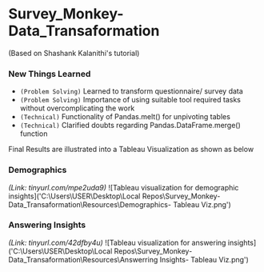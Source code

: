 # Survey_Monkey-Data_Transaformation
(Based on Shashank Kalanithi's tutorial)

### New Things Learned

* `(Problem Solving)` Learned to transform questionnaire/ survey data
* `(Problem Solving)` Importance of using suitable tool required tasks without overcomplicating the work
* `(Technical)` Functionality of Pandas.melt() for unpivoting tables
* `(Technical)` Clarified doubts regarding Pandas.DataFrame.merge() function 

Final Results are illustrated into a Tableau Visualization as shown as below

### Demographics
*(Link: tinyurl.com/mpe2uda9)*
![Tableau visualization for demographic insights]('C:\Users\USER\Desktop\Local Repos\Survey_Monkey-Data_Transaformation\Resources\Demographics- Tableau Viz.png')

### Answering Insights
*(Link: tinyurl.com/42dfby4u)*
![Tableau visualization for answering insights]('C:\Users\USER\Desktop\Local Repos\Survey_Monkey-Data_Transaformation\Resources\Answerring Insights- Tableau Viz.png')